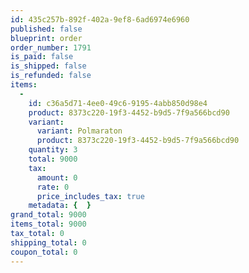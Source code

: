 ```yaml
---
id: 435c257b-892f-402a-9ef8-6ad6974e6960
published: false
blueprint: order
order_number: 1791
is_paid: false
is_shipped: false
is_refunded: false
items:
  -
    id: c36a5d71-4ee0-49c6-9195-4abb850d98e4
    product: 8373c220-19f3-4452-b9d5-7f9a566bcd90
    variant:
      variant: Polmaraton
      product: 8373c220-19f3-4452-b9d5-7f9a566bcd90
    quantity: 3
    total: 9000
    tax:
      amount: 0
      rate: 0
      price_includes_tax: true
    metadata: {  }
grand_total: 9000
items_total: 9000
tax_total: 0
shipping_total: 0
coupon_total: 0
---
```

